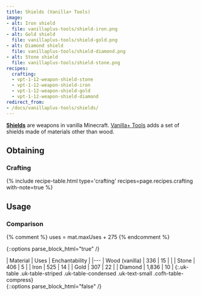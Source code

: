 ```yaml
---
title: Shields (Vanilla+ Tools)
image:
- alt: Iron shield
  file: vanillaplus-tools/shield-iron.png
- alt: Gold shield
  file: vanillaplus-tools/shield-gold.png
- alt: Diamond shield
  file: vanillaplus-tools/shield-diamond.png
- alt: Stone shield
  file: vanillaplus-tools/shield-stone.png
recipes:
  crafting:
  - vpt-1-12-weapon-shield-stone
  - vpt-1-12-weapon-shield-iron
  - vpt-1-12-weapon-shield-gold
  - vpt-1-12-weapon-shield-diamond
redirect_from:
- /docs/vanillaplus-tools/shields/
---
```


**[Shields](https://minecraft.gamepedia.com/Shield)** are weapons in vanilla
Minecraft. [Vanilla+ Tools](../) adds a set of shields made
of materials other than wood.


Obtaining
---------

### Crafting
{% include recipe-table.html type='crafting' recipes=page.recipes.crafting with-note=true %}


Usage
-----

### Comparison
{% comment %}
uses = mat.maxUses + 275
{% endcomment %}

{::options parse_block_html="true" /}
<div class="uk-overflow-container">
| Material | Uses | Enchantability |
|---
| Wood (vanilla) | 336 | 15 |
|
| Stone | 406 | 5 |
| Iron | 525 | 14 |
| Gold | 307 | 22 |
| Diamond | 1,836 | 10 |
{:.uk-table .uk-table-striped .uk-table-condensed .uk-text-small .cofh-table-compress}
</div>
{::options parse_block_html="false" /}
